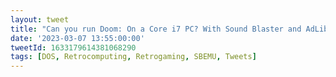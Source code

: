 ```yaml
---
layout: tweet
title: "Can you run Doom: On a Core i7 PC? With Sound Blaster and AdLib audio? Natively in DOS? With SBEMU you can! It's a game changer!"
date: '2023-03-07 13:55:00:00'
tweetId: 1633179614381068290
tags: [DOS, Retrocomputing, Retrogaming, SBEMU, Tweets]
---
```

